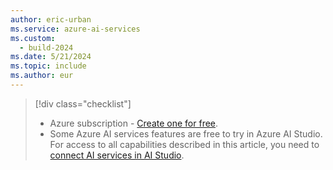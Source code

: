 ```yaml
---
author: eric-urban
ms.service: azure-ai-services
ms.custom:
  - build-2024
ms.date: 5/21/2024
ms.topic: include
ms.author: eur
---
```


> [!div class="checklist"]
> - Azure subscription - [Create one for free](https://azure.microsoft.com/free/cognitive-services).
> - Some Azure AI services features are free to try in Azure AI Studio. For access to all capabilities described in this article, you need to [connect AI services in AI Studio](../../../ai-studio/ai-services/how-to/connect-ai-services.md). 
